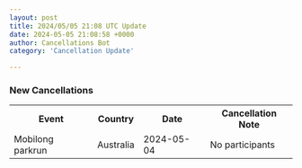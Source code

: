 ```yaml
---
layout: post
title: 2024/05/05 21:08 UTC Update
date: 2024-05-05 21:08:58 +0000
author: Cancellations Bot
category: 'Cancellation Update'

---
```


<h3>New Cancellations</h3>
<div class='hscrollable'>
<table style='width: 100%'>
    <tr>
        <th>Event</th>
        <th>Country</th>
        <th>Date</th>
        <th>Cancellation Note</th>
    </tr>
    <tr>
        <td>Mobilong parkrun</td>
        <td>Australia</td>
        <td>2024-05-04</td>
        <td>No participants</td>
    </tr>
</table>
</div>
